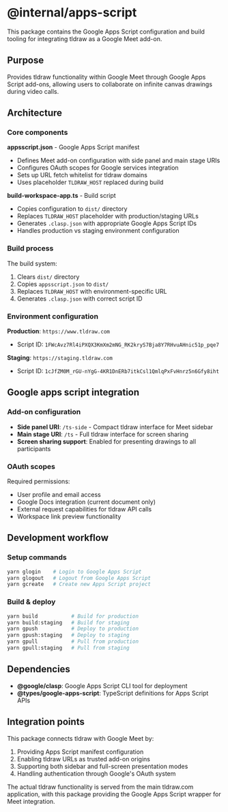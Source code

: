 # @internal/apps-script

This package contains the Google Apps Script configuration and build tooling for integrating tldraw as a Google Meet add-on.

## Purpose

Provides tldraw functionality within Google Meet through Google Apps Script add-ons, allowing users to collaborate on infinite canvas drawings during video calls.

## Architecture

### Core components

**appsscript.json** - Google Apps Script manifest

- Defines Meet add-on configuration with side panel and main stage URIs
- Configures OAuth scopes for Google services integration
- Sets up URL fetch whitelist for tldraw domains
- Uses placeholder `TLDRAW_HOST` replaced during build

**build-workspace-app.ts** - Build script

- Copies configuration to `dist/` directory
- Replaces `TLDRAW_HOST` placeholder with production/staging URLs
- Generates `.clasp.json` with appropriate Google Apps Script IDs
- Handles production vs staging environment configuration

### Build process

The build system:

1. Clears `dist/` directory
2. Copies `appsscript.json` to `dist/`
3. Replaces `TLDRAW_HOST` with environment-specific URL
4. Generates `.clasp.json` with correct script ID

### Environment configuration

**Production**: `https://www.tldraw.com`

- Script ID: `1FWcAvz7Rl4iPXQX3KmXm2mNG_RK2kryS7Bja8Y7RHvuAHnic51p_pqe7`

**Staging**: `https://staging.tldraw.com`

- Script ID: `1cJfZM0M_rGU-nYgG-4KR1DnERb7itkCsl1QmlqPxFvHnrz5n6Gfy8iht`

## Google apps script integration

### Add-on configuration

- **Side panel URI**: `/ts-side` - Compact tldraw interface for Meet sidebar
- **Main stage URI**: `/ts` - Full tldraw interface for screen sharing
- **Screen sharing support**: Enabled for presenting drawings to all participants

### OAuth scopes

Required permissions:

- User profile and email access
- Google Docs integration (current document only)
- External request capabilities for tldraw API calls
- Workspace link preview functionality

## Development workflow

### Setup commands

```bash
yarn glogin    # Login to Google Apps Script
yarn glogout   # Logout from Google Apps Script
yarn gcreate   # Create new Apps Script project
```

### Build & deploy

```bash
yarn build           # Build for production
yarn build:staging   # Build for staging
yarn gpush           # Deploy to production
yarn gpush:staging   # Deploy to staging
yarn gpull           # Pull from production
yarn gpull:staging   # Pull from staging
```

## Dependencies

- **@google/clasp**: Google Apps Script CLI tool for deployment
- **@types/google-apps-script**: TypeScript definitions for Apps Script APIs

## Integration points

This package connects tldraw with Google Meet by:

1. Providing Apps Script manifest configuration
2. Enabling tldraw URLs as trusted add-on origins
3. Supporting both sidebar and full-screen presentation modes
4. Handling authentication through Google's OAuth system

The actual tldraw functionality is served from the main tldraw.com application, with this package providing the Google Apps Script wrapper for Meet integration.
